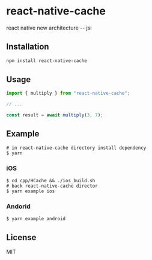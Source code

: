 # react-native-cache

react native new architecture -- jsi

## Installation

```sh
npm install react-native-cache
```

## Usage

```js
import { multiply } from "react-native-cache";

// ...

const result = await multiply(3, 7);
```

## Example

``` shell
# in react-native-cache directory install dependency
$ yarn 
```

### iOS

``` shell
$ cd cpp/HCache && ./ios_build.sh
# back react-native-cache director
$ yarn example ios
```

### Andorid

``` shell
$ yarn example android
```



## License

MIT
